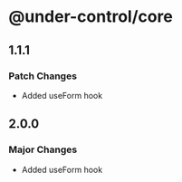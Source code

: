 # @under-control/core

## 1.1.1

### Patch Changes

- Added useForm hook

## 2.0.0

### Major Changes

- Added useForm hook
